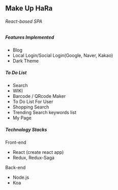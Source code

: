 ## Make Up HaRa

###### React-based SPA



##### Features Implemented

- Blog
- Local Login/Social Login(Google, Naver, Kakao)
- Dark Theme



##### To Do List

- Search
- WIKI
- Barcode / QRcode Maker
- To Do List For User
- Shopping Search
- Trending Search keywords list
- My Page



##### Technology Stacks

Front-end

- React (create react app)
- Redux, Redux-Saga

Back-end

- Node.js
- Koa